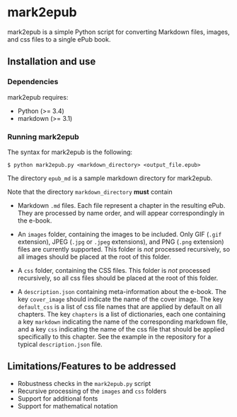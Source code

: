 # mark2epub

mark2epub is a simple Python script for converting Markdown files, images, and
css files to a single ePub book.

## Installation and use

### Dependencies

mark2epub requires:

- Python (>= 3.4)
- markdown (>= 3.1)

### Running mark2epub

The syntax for mark2epub is the following:

    $ python mark2epub.py <markdown_directory> <output_file.epub>

The directory `epub_md` is a sample markdown directory for mark2epub.

Note that the directory `markdown_directory` **must** contain

* Markdown `.md` files. Each file represent a chapter in the resulting ePub.
They are processed by name order, and will appear correspondingly in the e-book.

* An `images` folder, containing the images to be included. Only GIF (`.gif`
  extension), JPEG (`.jpg` or `.jpeg` extensions), and PNG (`.png` extension)
  files are currently supported. This folder is *not* processed recursively, so
  all images should be placed at the root of this folder.

* A `css` folder, containing the CSS files. This folder is *not* processed
   recursively, so all css files should be placed at the root of this folder.

* A `description.json` containing meta-information about the e-book. The key
  `cover_image` should indicate the name of the cover image.
  The key `default_css` is a list of css file names that are applied by default
  on all chapters.
  The key `chapters` is a list of dictionaries, each one containing a key `markdown`
  indicating the name of the corresponding markdown file, and a key `css` indicating
  the name of the css file that should be applied specifically to this chapter.
  See the example in the repository for a typical `description.json` file.

## Limitations/Features to be addressed

* Robustness checks in the `mark2epub.py` script
* Recursive processing of the `images` and `css` folders
* Support for additional fonts
* Support for mathematical notation
